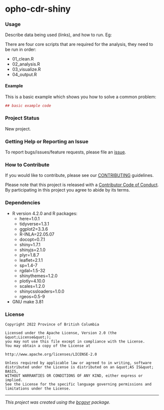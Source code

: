 <!-- Add a project state badge
See https://github.com/BCDevExchange/Our-Project-Docs/blob/master/discussion/projectstates.md
If you have bcgovr installed and you use RStudio, click the 'Insert BCDevex Badge' Addin. -->

# opho-cdr-shiny

### Usage

Describe data being used (links), and how to run. Eg:

There are four core scripts that are required for the analysis, they
need to be run in order:

-   01_clean.R
-   02_analysis.R
-   03_visualize.R
-   04_output.R

#### Example

This is a basic example which shows you how to solve a common problem:

``` r
## basic example code
```

### Project Status

New project.

### Getting Help or Reporting an Issue

To report bugs/issues/feature requests, please file an
[issue](https://github.com/bcgov/opho-cdr-shiny/issues/).

### How to Contribute

If you would like to contribute, please see our
[CONTRIBUTING](CONTRIBUTING.md) guidelines.

Please note that this project is released with a [Contributor Code of
Conduct](CODE_OF_CONDUCT.md). By participating in this project you agree
to abide by its terms.

### Dependencies

-   R version 4.2.0 and R packages:
    -   here=1.0.1
    -   tidyverse=1.3.1
    -   ggplot2=3.3.6
    -   R-INLA=22.05.07
    -   docopt=0.7.1
    -   shiny=1.7.1
    -   shinyjs=2.1.0
    -   plyr=1.8.7
    -   leaflet=2.1.1
    -   sp=1.4-7
    -   rgdal=1.5-32
    -   shinythemes=1.2.0
    -   plotly=4.10.0
    -   scales=1.2.0
    -   shinycssloaders=1.0.0
    -   rgeos=0.5-9
-   GNU make 3.81

### License

    Copyright 2022 Province of British Columbia

    Licensed under the Apache License, Version 2.0 (the &quot;License&quot;);
    you may not use this file except in compliance with the License.
    You may obtain a copy of the License at

    http://www.apache.org/licenses/LICENSE-2.0

    Unless required by applicable law or agreed to in writing, software distributed under the License is distributed on an &quot;AS IS&quot; BASIS,
    WITHOUT WARRANTIES OR CONDITIONS OF ANY KIND, either express or implied.
    See the License for the specific language governing permissions and limitations under the License.

------------------------------------------------------------------------

*This project was created using the
[bcgovr](https://github.com/bcgov/bcgovr) package.*
